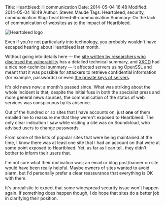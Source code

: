 Title: Heartbleed: ill communication
Date: 2014-05-04 16:48
Modified: 2014-05-04 16:49
Author: Steven Maude
Tags: Heartbleed, security, communication
Slug: heartbleed-ill-communication
Summary: On the lack of communication of websites as to the impact of Heartbleed.

![Heartbleed logo]({filename}/images/heartbleed.png)

Even if you're not particularly into technology, you probably wouldn't
have escaped hearing about Heartbleed last month.

Without going into details here — the [site written by researchers who
disclosed the vulnerability](http://heartbleed.com/) has a detailed
technical summary, and [XKCD](http://xkcd.com/1354/) had a nice
non-technical summary — it affected servers using OpenSSL and meant that
it was possible for attackers to retrieve confidential information (for
example, passwords) or even [the private keys of
servers](http://blog.cloudflare.com/answering-the-critical-question-can-you-get-private-ssl-keys-using-heartbleed).

It's old news now; a month's passed since. What was striking about the
whole incident is that, despite the initial fuss in both the specialist
press and more general news sources, the communication of the status of
web services was conspicuous by its absence.

Out of the hundred or so sites that I have accounts on, just **one** of
them emailed me to reassure me that they weren't exposed to Heartbleed.
The only clear indication I saw while visiting a site was on Soundcloud,
who advised users to change passwords.

From some of the lists of popular sites that were being maintained at
the time, I know there was at least one site that I had an account on
that were at some point exposed to Heartbleed. Yet, as far as I can
tell, they didn't bother to inform their users that.

I'm not sure what their motivation was; an email or blog post/banner on
site would have been really helpful. Maybe owners of sites wanted to
avoid alarm, but I'd personally prefer a clear reassurance that
everything is OK with them.

It's unrealistic to expect that some widespread security issue won't
happen again. If something does happen though, I do hope that sites do a
better job in clarifying their position.
